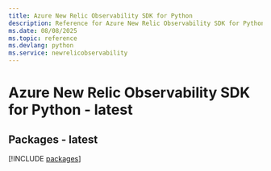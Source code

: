 ```yaml
---
title: Azure New Relic Observability SDK for Python
description: Reference for Azure New Relic Observability SDK for Python
ms.date: 08/08/2025
ms.topic: reference
ms.devlang: python
ms.service: newrelicobservability
---
```

# Azure New Relic Observability SDK for Python - latest
## Packages - latest
[!INCLUDE [packages](new-relic-observability-index.md)]